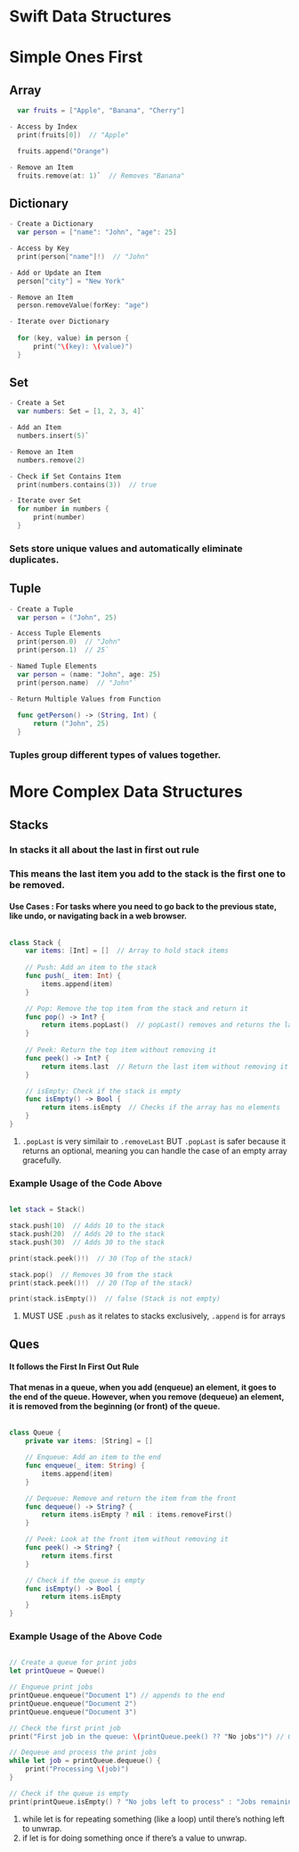 # Swift Data Structures 

# Simple Ones First

## Array

```swift
  var fruits = ["Apple", "Banana", "Cherry"]

- Access by Index
  print(fruits[0])  // "Apple"

  fruits.append("Orange")

- Remove an Item
  fruits.remove(at: 1)`  // Removes "Banana"

  ```

## Dictionary
```swift
- Create a Dictionary  
  var person = ["name": "John", "age": 25]

- Access by Key  
  print(person["name"]!)  // "John"

- Add or Update an Item  
  person["city"] = "New York"

- Remove an Item  
  person.removeValue(forKey: "age")

- Iterate over Dictionary  
  
  for (key, value) in person {
      print("\(key): \(value)")
  }
  ```

## Set
```swift
- Create a Set  
  var numbers: Set = [1, 2, 3, 4]`

- Add an Item  
  numbers.insert(5)`

- Remove an Item  
  numbers.remove(2)

- Check if Set Contains Item  
  print(numbers.contains(3))  // true

- Iterate over Set
  for number in numbers {
      print(number)
  }
  ```

###  Sets store unique values and automatically eliminate duplicates.

## Tuple
```swift
- Create a Tuple  
  var person = ("John", 25)

- Access Tuple Elements  
  print(person.0)  // "John"  
  print(person.1)  // 25`

- Named Tuple Elements  
  var person = (name: "John", age: 25) 
  print(person.name)  // "John"`

- Return Multiple Values from Function  
 
  func getPerson() -> (String, Int) {
      return ("John", 25)
  }
  ```
### Tuples group different types of values together.

# More Complex Data Structures


## Stacks 

### In stacks it all about the last in first out rule
### This means the last item you add to the stack is the first one to be removed.

#### Use Cases :  For tasks where you need to go back to the previous state, like undo, or navigating back in a web browser.

```swift

class Stack {
    var items: [Int] = []  // Array to hold stack items
    
    // Push: Add an item to the stack
    func push(_ item: Int) {
        items.append(item)
    }

    // Pop: Remove the top item from the stack and return it
    func pop() -> Int? {
        return items.popLast()  // popLast() removes and returns the last item from the array
    }
    
    // Peek: Return the top item without removing it
    func peek() -> Int? {
        return items.last  // Return the last item without removing it
    }

    // isEmpty: Check if the stack is empty
    func isEmpty() -> Bool {
        return items.isEmpty  // Checks if the array has no elements
    }
}

```


1. `.popLast` is very similair to `.removeLast` BUT  `.popLast` is safer because it returns an optional, meaning you can handle the case of an empty array gracefully.

### Example Usage of the Code Above

```swift

let stack = Stack()

stack.push(10)  // Adds 10 to the stack
stack.push(20)  // Adds 20 to the stack
stack.push(30)  // Adds 30 to the stack

print(stack.peek()!)  // 30 (Top of the stack)

stack.pop()  // Removes 30 from the stack
print(stack.peek()!)  // 20 (Top of the stack)

print(stack.isEmpty())  // false (Stack is not empty)

```
1. MUST USE `.push` as it relates to stacks exclusively, `.append` is for arrays

## Ques

#### It follows the First In First Out Rule
#### That menas in a queue, when you add (enqueue) an element, it goes to the end of the queue. However, when you remove (dequeue) an element, it is removed from the beginning (or front) of the queue.
```swift

class Queue {
    private var items: [String] = []

    // Enqueue: Add an item to the end
    func enqueue(_ item: String) {
        items.append(item)
    }

    // Dequeue: Remove and return the item from the front
    func dequeue() -> String? {
        return items.isEmpty ? nil : items.removeFirst()
    }

    // Peek: Look at the front item without removing it
    func peek() -> String? {
        return items.first
    }

    // Check if the queue is empty
    func isEmpty() -> Bool {
        return items.isEmpty
    }
}


```

### Example Usage of the Above Code

```swift

// Create a queue for print jobs
let printQueue = Queue()

// Enqueue print jobs
printQueue.enqueue("Document 1") // appends to the end
printQueue.enqueue("Document 2")
printQueue.enqueue("Document 3")

// Check the first print job
print("First job in the queue: \(printQueue.peek() ?? "No jobs")") // Output: "Document 1"

// Dequeue and process the print jobs
while let job = printQueue.dequeue() {
    print("Processing \(job)")
}

// Check if the queue is empty
print(printQueue.isEmpty() ? "No jobs left to process" : "Jobs remaining in the queue")

```

1. while let is for repeating something (like a loop) until there’s nothing left to unwrap.
2. if let is for doing something once if there’s a value to unwrap.
